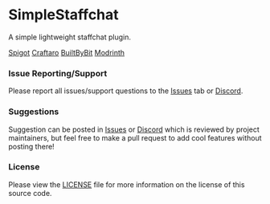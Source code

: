 # SimpleStaffchat
A simple lightweight staffchat plugin.

[Spigot](https://www.spigotmc.org/resources/simplestaffchat2-1-7-1-18.91883/) [Craftaro](https://craftaro.com/marketplace/product/simplestaffchat2.645) [BuiltByBit](https://www.mc-market.org/resources/22491/) [Modrinth](https://modrinth.com/plugin/simplestaffchat2)

### Issue Reporting/Support

Please report all issues/support questions to the [Issues](https://github.com/RefracDevelopment/SimpleStaffChat2/issues) tab or [Discord](https://discord.gg/EFeSKPg739).

### Suggestions

Suggestion can be posted in [Issues](https://github.com/RefracDevelopment/SimpleStaffChat2/issues) or [Discord](https://discord.gg/EFeSKPg739) which is reviewed by project maintainers, but feel free to make a pull request to add cool features without posting there!

### License
Please view the [LICENSE](LICENSE) file for more information on the license of this source code.
